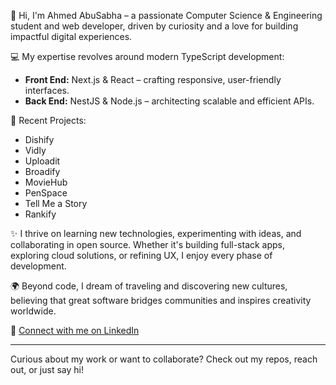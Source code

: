 👋 Hi, I'm Ahmed AbuSabha – a passionate Computer Science & Engineering student and web developer, driven by curiosity and a love for building impactful digital experiences.

💻 My expertise revolves around modern TypeScript development:
- **Front End:** Next.js & React – crafting responsive, user-friendly interfaces.
- **Back End:** NestJS & Node.js – architecting scalable and efficient APIs.

🚀 Recent Projects:
- Dishify
- Vidly
- Uploadit
- Broadify
- MovieHub
- PenSpace
- Tell Me a Story
- Rankify

✨ I thrive on learning new technologies, experimenting with ideas, and collaborating in open source. Whether it's building full-stack apps, exploring cloud solutions, or refining UX, I enjoy every phase of development.

🌍 Beyond code, I dream of traveling and discovering new cultures, believing that great software bridges communities and inspires creativity worldwide.

🔗 [Connect with me on LinkedIn](https://www.linkedin.com/in/ahmedmsabha/)

---

Curious about my work or want to collaborate? Check out my repos, reach out, or just say hi!
